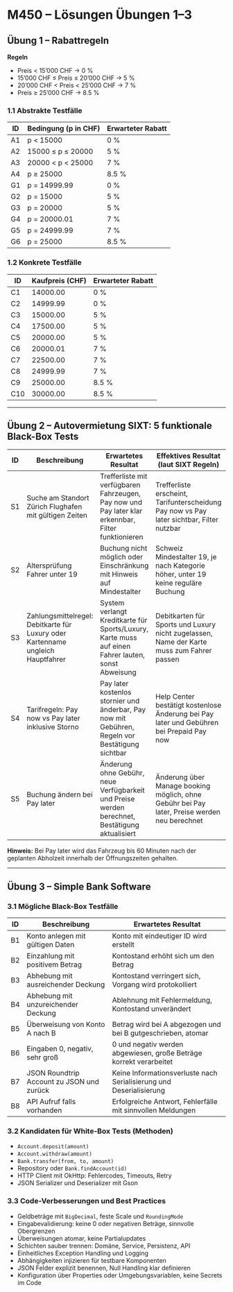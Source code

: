 # M450 – Lösungen Übungen 1–3

## Übung 1 – Rabattregeln

**Regeln**
- Preis < 15’000 CHF → 0 %
- 15’000 CHF ≤ Preis ≤ 20’000 CHF → 5 %
- 20’000 CHF < Preis < 25’000 CHF → 7 %
- Preis ≥ 25’000 CHF → 8.5 %

### 1.1 Abstrakte Testfälle

| ID | Bedingung (p in CHF) | Erwarteter Rabatt |
|----|-----------------------|-------------------|
| A1 | p < 15000             | 0 %               |
| A2 | 15000 ≤ p ≤ 20000     | 5 %               |
| A3 | 20000 < p < 25000     | 7 %               |
| A4 | p ≥ 25000             | 8.5 %             |
| G1 | p = 14999.99          | 0 %               |
| G2 | p = 15000             | 5 %               |
| G3 | p = 20000             | 5 %               |
| G4 | p = 20000.01          | 7 %               |
| G5 | p = 24999.99          | 7 %               |
| G6 | p = 25000             | 8.5 %             |

### 1.2 Konkrete Testfälle

| ID  | Kaufpreis (CHF) | Erwarteter Rabatt |
|-----|------------------|-------------------|
| C1  | 14000.00         | 0 %               |
| C2  | 14999.99         | 0 %               |
| C3  | 15000.00         | 5 %               |
| C4  | 17500.00         | 5 %               |
| C5  | 20000.00         | 5 %               |
| C6  | 20000.01         | 7 %               |
| C7  | 22500.00         | 7 %               |
| C8  | 24999.99         | 7 %               |
| C9  | 25000.00         | 8.5 %             |
| C10 | 30000.00         | 8.5 %             |

---

## Übung 2 – Autovermietung SIXT: 5 funktionale Black-Box Tests

| ID | Beschreibung | Erwartetes Resultat | Effektives Resultat (laut SIXT Regeln) | Status | Mögliche Ursache |
|----|--------------|---------------------|----------------------------------------|--------|------------------|
| S1 | Suche am Standort Zürich Flughafen mit gültigen Zeiten | Trefferliste mit verfügbaren Fahrzeugen, Pay now und Pay later klar erkennbar, Filter funktionieren | Trefferliste erscheint, Tarifunterscheidung Pay now vs Pay later sichtbar, Filter nutzbar | OK | — |
| S2 | Altersprüfung Fahrer unter 19 | Buchung nicht möglich oder Einschränkung mit Hinweis auf Mindestalter | Schweiz Mindestalter 19, je nach Kategorie höher, unter 19 keine reguläre Buchung | OK | — |
| S3 | Zahlungsmittelregel: Debitkarte für Luxury oder Kartenname ungleich Hauptfahrer | System verlangt Kreditkarte für Sports/Luxury, Karte muss auf einen Fahrer lauten, sonst Abweisung | Debitkarten für Sports und Luxury nicht zugelassen, Name der Karte muss zum Fahrer passen | OK | — |
| S4 | Tarifregeln: Pay now vs Pay later inklusive Storno | Pay later kostenlos stornier und änderbar, Pay now mit Gebühren, Regeln vor Bestätigung sichtbar | Help Center bestätigt kostenlose Änderung bei Pay later und Gebühren bei Prepaid Pay now | OK | — |
| S5 | Buchung ändern bei Pay later | Änderung ohne Gebühr, neue Verfügbarkeit und Preise werden berechnet, Bestätigung aktualisiert | Änderung über Manage booking möglich, ohne Gebühr bei Pay later, Preise werden neu berechnet | OK | — |

**Hinweis:** Bei Pay later wird das Fahrzeug bis 60 Minuten nach der geplanten Abholzeit innerhalb der Öffnungszeiten gehalten.

---

## Übung 3 – Simple Bank Software

### 3.1 Mögliche Black-Box Testfälle

| ID | Beschreibung | Erwartetes Resultat |
|----|--------------|---------------------|
| B1 | Konto anlegen mit gültigen Daten | Konto mit eindeutiger ID wird erstellt |
| B2 | Einzahlung mit positivem Betrag | Kontostand erhöht sich um den Betrag |
| B3 | Abhebung mit ausreichender Deckung | Kontostand verringert sich, Vorgang wird protokolliert |
| B4 | Abhebung mit unzureichender Deckung | Ablehnung mit Fehlermeldung, Kontostand unverändert |
| B5 | Überweisung von Konto A nach B | Betrag wird bei A abgezogen und bei B gutgeschrieben, atomar |
| B6 | Eingaben 0, negativ, sehr groß | 0 und negativ werden abgewiesen, große Beträge korrekt verarbeitet |
| B7 | JSON Roundtrip Account zu JSON und zurück | Keine Informationsverluste nach Serialisierung und Deserialisierung |
| B8 | API Aufruf falls vorhanden | Erfolgreiche Antwort, Fehlerfälle mit sinnvollen Meldungen |

### 3.2 Kandidaten für White-Box Tests (Methoden)

- `Account.deposit(amount)`
- `Account.withdraw(amount)`
- `Bank.transfer(from, to, amount)`
- Repository oder `Bank.findAccount(id)`
- HTTP Client mit OkHttp: Fehlercodes, Timeouts, Retry
- JSON Serializer und Deserializer mit Gson

### 3.3 Code-Verbesserungen und Best Practices

- Geldbeträge mit `BigDecimal`, feste Scale und `RoundingMode`
- Eingabevalidierung: keine 0 oder negativen Beträge, sinnvolle Obergrenzen
- Überweisungen atomar, keine Partialupdates
- Schichten sauber trennen: Domäne, Service, Persistenz, API
- Einheitliches Exception Handling und Logging
- Abhängigkeiten injizieren für testbare Komponenten
- JSON Felder explizit benennen, Null Handling klar definieren
- Konfiguration über Properties oder Umgebungsvariablen, keine Secrets im Code
